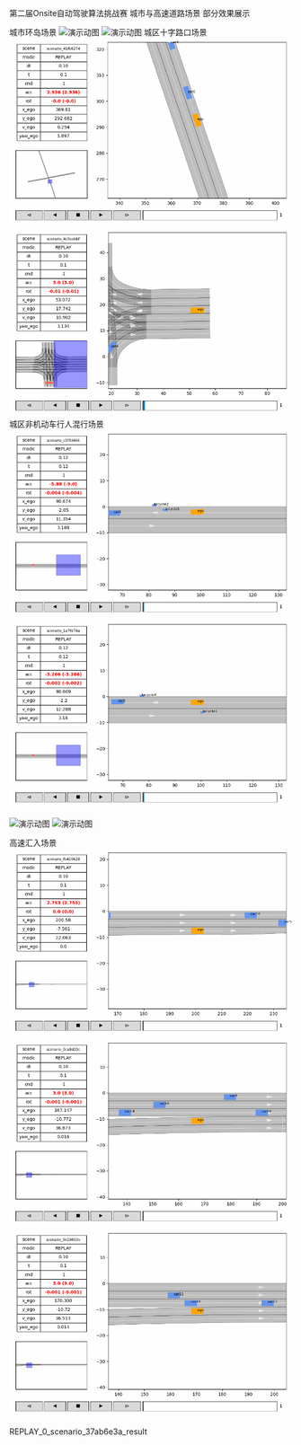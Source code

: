 第二届Onsite自动驾驶算法挑战赛 城市与高速道路场景 部分效果展示

城市环岛场景
![演示动图](REPLAY_0_scenario_f171f712_result.gif)
![演示动图](REPLAY_0_scenario_28388537_result.gif)
城区十字路口场景
![演示动图](REPLAY_0_scenario_41fb8274_result.gif)
![演示动图](REPLAY_0_scenario_4c9aabbf_result.gif)
城区非机动车行人混行场景
![演示动图](REPLAY_0_scenario_c5f9d466_result.gif)
![演示动图](REPLAY_0_scenario_1a7fd7da_result.gif)


![演示动图](REPLAY_0_scenario_332cb24c_result.gif)
![演示动图](REPLAY_3_scenario_07ed645b_result.gif)



高速汇入场景
![演示动图](REPLAY_0_scenario_fb419628_result.gif)
![演示动图](REPLAY_0_scenario_0ca8d29c_result.gif)
![演示动图](REPLAY_0_scenario_3e20863b_result.gif)

REPLAY_0_scenario_37ab6e3a_result
